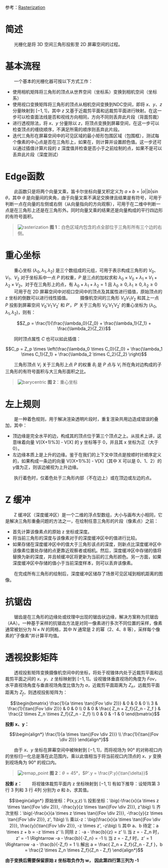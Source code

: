 参考：[Rasterization](https://www.scratchapixel.com/lessons/3d-basic-rendering/rasterization-practical-implementation/overview-rasterization-algorithm.html)

# 简述 
&emsp;&emsp;光栅化是将 3D 空间三角形投影至 2D 屏幕空间的过程。

# 基本流程
&emsp;&emsp;一个基本的光栅化器可按以下方式工作：
* 使用相机矩阵将三角形的顶点从世界空间（坐标系）变换到相机空间（坐标系）
* 使用视口变换矩阵将三角形的顶点从相机空间变换到NDC空间，即将 $`x`$、$`y`$、$`z`$ 分量映射到 $`[-1, 1]`$，其中 $`z`$ 又基于近裁剪平面和远裁剪平面进行映射。在这一步可以检查面法线是否和视线方向相同，方向不同则丢弃此片段（背面剪裁）
* 进行透视除法，将 $`x`$、$`y`$ 分量除以 $`z`$，将顶点变换到屏幕空间，在这一步可以检查顶点的缠绕顺序，不满足所需的顺序则丢弃此片段。
* 迭代三角形在屏幕空间中的可见区域的最小矩形包围区域（包围框），测试每个像素的中心点是否在三角形上，如果在，则计算并设置颜色值。这一步还可以通过插值计算片段的 z 深度值并检查是否小于之前绘制的点，如果不是可以丢弃此片段（深度测试）

# Edge函数
&emsp;&emsp;此函数只是将两个向量叉乘，笛卡尔坐标向量叉积定义为 $`a \times b = \lvert{a} \rvert \lvert{b} \rvert \sin{\theta}`$，其中 $`\theta`$ 是向量间的夹角，由于向量叉乘不满足交换律且结果是有符号，可用于判断一点在向量的左侧或右侧（从向量指向的方向观察），可用于在二维中判断一点是在三角形上还是在三角形外。同时向量叉乘的结果还是向量构成的平行四边形的有符号面积。
> ![rasterization](https://github.com/user-attachments/assets/919bba36-c2da-4a70-88c2-28ac325ad035)
> **图 1**：白色区域内包含的点全部位于三角形所有三个边的右侧。

# 重心坐标
&emsp;&emsp;重心坐标 $`(\lambda_0,\lambda_1,\lambda_2)`$ 是三个数组成的元组，可用于表示构成三角形的 $`V_0`$、$`V_1`$、$`V_2`$ 对于坐标系中一点 $P$ 的权重，$`P`$ 是三点的加权求和 $`\lambda_0 \times V_0+\lambda_1 \times V_1+\lambda_2 \times V_2`$。对于在三角形上的点，有  $`\lambda_0 + \lambda_1 + \lambda_2 = 1`$ 且 $`\lambda_0 \geq 0,  \lambda_1 \geq 0,  \lambda_2 \geq 0`$ 
&emsp;&emsp;可用于在 2D 屏幕空间中对视口空间中的顶点及其属性进行插值，原始顶点的 z 坐标的倒数可以进行线性插值。
&emsp;&emsp;摄像机空间的三角形 $`V_0V_1V_2`$ 和其上一点 $`P`$ 投影到屏幕空间 $`V_0'V_1'V_2'`$ 和 $`P'`$，$`P'`$ 关于三角形 $`V_0'V_1'V_2'`$ 的重心坐标为 $`(\lambda_0,\lambda_1,\lambda_2)`$，则有：
```math
Z_p = \frac{1}{\frac{\lambda_0}{Z_0} + \frac{\lambda_1}{Z_1} + \frac{\lambda_2}{Z_2}}
```
&emsp;&emsp;同时顶点属性 $C$ 也可以如此插值：
```math
C_p = Z_p \times \left(\frac{\lambda_0 \times C_0}{Z_0} + \frac{\lambda_1 \times C_1}{Z_1} + \frac{\lambda_2 \times C_2}{Z_2} \right)
```
&emsp;&emsp;三角形顶点 $`V_i`$ 关于三角形上点 $`P`$ 的权重 $`B_i`$ 是 $`P`$ 点与 $`V_i`$ 所在角对边构成的子三角形的有符号面积与大三角形面积之比。
> ![barycentric](https://github.com/user-attachments/assets/101256b7-4de4-4252-8a48-0b11eab1d239)
> **图 2**：重心坐标

# 左上规则
&emsp;&emsp;是一种着色规则，用于解决渲染透明片段时，重复渲染共用边造成错误的叠加，其中：
* 顶边缘是完全水平的边，构成其的顶点位于第三个顶点之上。从技术上讲，这意味着向量 V[(X+1)%3] - V[X] 的 y 坐标等于 0，并且其 x 坐标为正（大于 0）。
* 左边缘本质上是上升的边缘。鉴于在我们的上下文中顶点是按顺时针顺序定义的，如果构成一条边的向量 V[(X+1)%3] - V[X]（其中 X 可以是 0、1、2）的y值为正，则该边被视为上升边缘。

&emsp;&emsp;执行着色时，仅着色处于三角形内部（不在边上）或在顶边或左边的点。

# Z 缓冲
&emsp;&emsp;Z 缓冲区（深度缓冲区）是一个二维的浮点型数组，大小与画布大小相同，它是解决三角形重叠问题的方法之一，在绘制任意三角形的片段（像素点）之前：
* 首先计算该像素点的原始 z 坐标或深度。
* 将当前三角形的深度与该像素对于的深度缓冲区中的值进行比较。
* 如果存储在深度缓冲区中的值大于三角形该点的深度，则新点比深度缓冲区中该像素位置处存储的点更靠近观察者或相机。然后，深度缓冲区中存储的值将替换为新的深度，并且帧缓冲区将更新为当前的三角形颜色。另一方面，如果深度缓冲区中存储的值小于当前深度样本，则可以丢弃该像素。

&emsp;&emsp;在完成所有三角形的绘制后，深度缓冲区储存了场景可见区域到相机距离的图像。

# 抗锯齿
&emsp;&emsp;锯齿是在三角形的边缘处或纹理中出现的锯齿状边缘，解决方案称为抗锯齿（AA）。一种基于采样的抗锯齿方法是对同一像素进行多次不同位置的采样，像素通常被划分为 $`N \times N`$ 的网格，其中 $N$ 通常是 2 的幂（2、4、8 等），采样每个像素的”子像素“并计算平均值。

# 透视投影矩阵
&emsp;&emsp;透视投影矩阵变换摄像机空间中的坐标，将处于视锥体内处于近裁剪平面和远裁剪平面之间的 $`x`$、$`y`$、$`z`$ 坐标映射到 $`[-1,1]`$。设视锥体垂直视场的角度为 $`Fov`$，水平直视场角度与垂直视场角度比值为为 $`a`$，近裁剪平面距离为 $`Z_n`$，远裁剪平面距离为 $`Z_f`$，则透视投影矩阵为：
```math
\begin{bmatrix}
\frac{1}{a \times \tan{(Fov \div 2)}} & 0  & 0 & 0 \\ 
3 & \frac{1}{\tan{(Fov \div 2)}}  & 0 & 0 \\ 
0 & 0 & \frac{ Z_n + Z_f}{Z_n - Z_f }  & \frac{2 \times Z_n \times Z_f}{Z_n - Z_f} \\ 
0 & 0 & -1 & 0
\end{bmatrix}
```
**投影 x、y：**
```math
\begin{align*}
\frac{1}{a \times \tan{(Fov \div 2)}} \\
\frac{1}{\tan{(Fov \div 2)}}
\end{align*}
```
&emsp;&emsp;由于 $`x`$、$`y`$ 坐标在屏幕空间中被映射到 $`[-1,1]`$，而将视场为 90° 的对称视口内的坐标归一化总是落在此范围内，乘以此值相当于将当前视口内顶点的 $`x`$、$`y`$ 变换到视场角为 90° 的视口内。
> ![remap_point](https://github.com/user-attachments/assets/09b1fd6b-c223-4091-9559-281b89eea6fe)
> **图 2**：$`\theta = 45°`$，$`P'.y = \frac{P.y}{\tan{\delta}}`$

**投影 z：**
&emsp;&emsp;将视锥体裁剪平面内 z 坐标映射到 $[-1, 1]$ 有如下推导：设矩阵第 3 行 3 列和 3 行 4列 分别为 $a$ 和 $b$，求其值。
```math
\begin{align*}
原始坐标：P(x,y,z) \\
投影坐标：\big(-\frac{x}{a \times z \times \tan{(Fov \div 2)}}, -\frac{y}{z \times \tan{(Fov \div 2)}}, z'\big) \\
齐次坐标：\big(-\frac{x}{a \times z \times \tan{(Fov \div 2)}}, -\frac{y}{z \times \tan{(Fov \div 2)}}, z', 1\big) \\
乘以-z：\big(\frac{x}{a \times \tan{(Fov \div 2)}}, \frac{y}{\tan{(Fov \div 2)}}, -z \times z', -z\big) \\
其中 a、b 待定：a \times z + b = -z \times z' \\
同除 z：-a - \frac{b}{z} = z' \\
当 z = - Z_n 时，z' = -1 \Rightarrow -a - \frac{b}{-Z_n} = -1 \\
当 z = - Z_f 时，z' = 1 \Rightarrow -a - \frac{b}{-Z_f} = 1 \\
解出 a =  \frac{ Z_n + Z_f}{Z_n - Z_f }，b = \frac{2 \times Z_n \times Z_f}{Z_n - Z_f}
\end{align*}
```
**由于变换后需要保留原始 z 坐标取负作为 w， 因此第四行第三列为 -1**
